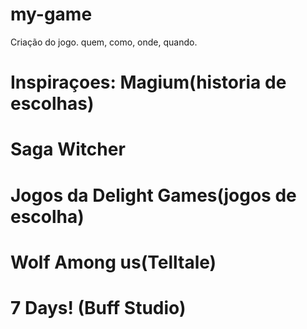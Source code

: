 # my-game
Criação do jogo.
quem, como, onde, quando.

# Inspiraçoes:  Magium(historia de escolhas)
#               Saga Witcher
#               Jogos da Delight Games(jogos de escolha)
#               Wolf Among us(Telltale)
#               7 Days! (Buff Studio) 
#
